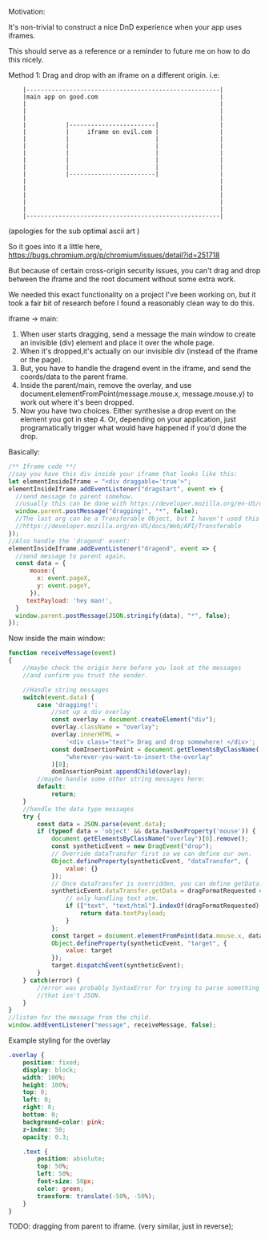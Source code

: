 Motivation:

It's non-trivial to construct a nice DnD experience when your app uses iframes.

This should serve as a reference or a reminder to future me on how to do this nicely.

Method 1: Drag and drop with an iframe on a different origin. i.e:

        |------------------------------------------------------|
        |main app on good.com                                  |
        |                                                      |
        |                                                      |
        |                                                      |
        |           |------------------------|                 |
        |           |     iframe on evil.com |                 |
        |           |                        |                 |
        |           |                        |                 |
        |           |                        |                 |
        |           |                        |                 |
        |           |                        |                 |
        |           |------------------------|                 |
        |                                                      |
        |                                                      |
        |                                                      |
        |                                                      |
        |                                                      |
        |------------------------------------------------------|

(apologies for the sub optimal ascii art )

So it goes into it a little here, https://bugs.chromium.org/p/chromium/issues/detail?id=251718

But because of certain cross-origin security issues, you can't drag and drop between the iframe
and the root document without some extra work.

We needed this exact functionality on a project I've been working on, but it took a fair bit of research
before I found a reasonably clean way to do this.

iframe -> main:

1. When user starts dragging, send a message the main window to create an invisible (div) element
   and place it over the whole page.
2. When it's dropped,it's actually on our invisible div (instead of the iframe or the page).
3. But, you have to handle the dragend event in the iframe, and send the coords/data to the parent frame.
4. Inside the parent/main, remove the overlay, and use document.elementFromPoint(message.mouse.x, message.mouse.y)
   to work out where it's been dropped.
5. Now you have two choices. Either synthesise a drop event on the element you got in step 4. Or,
   depending on your application, just programatically trigger what would have happened if you'd done the drop.

Basically:

```js
/** Iframe code **/
//say you have this div inside your iframe that looks like this:
let elementInsideIframe = "<div draggable='true'>";
elementInsideIframe.addEventListener("dragstart", event => {
  //send message to parent somehow.
  //usually this can be done with https://developer.mozilla.org/en-US/docs/Web/API/Window/postMessage
  window.parent.postMessage("dragging!", "*", false);
  //The last arg can be a Transferable Object, but I haven't used this before.
  //https://developer.mozilla.org/en-US/docs/Web/API/Transferable
});
//Also handle the 'dragend' event:
elementInsideIframe.addEventListener("dragend", event => {
  //send message to parent again.
  const data = {
      mouse:{
        x: event.pageX,
        y: event.pageY,
      }),
     textPayload: 'hey man!',
  }
  window.parent.postMessage(JSON.stringify(data), "*", false);
});
```

Now inside the main window:

```js
function receiveMessage(event)
{
    //maybe check the origin here before you look at the messages
    //and confirm you trust the sender.

    //Handle string messages
    switch(event.data) {
        case 'dragging!':
            //set up a div overlay
            const overlay = document.createElement("div");
            overlay.className = "overlay";
            overlay.innerHTML =
                '<div class="text"> Drag and drop somewhere! </div>';
            const domInsertionPoint = document.getElementsByClassName(
                "wherever-you-want-to-insert-the-overlay"
            )[0];
            domInsertionPoint.appendChild(overlay);
        //maybe handle some other string messages here:
        default:
            return;
    }
    //handle the data type messages
    try {
        const data = JSON.parse(event.data);
        if (typeof data = 'object' && data.hasOwnProperty('mouse')) {
            document.getElementsByClassName("overlay")[0].remove();
            const syntheticEvent = new DragEvent("drop");
            // Override dataTransfer first so we can define our own.
            Object.defineProperty(syntheticEvent, "dataTransfer", {
                value: {}
            });
            // Once dataTransfer is overridden, you can define getData.
            syntheticEvent.dataTransfer.getData = dragFormatRequested => {
                // only handling text atm.
                if (["text", "text/html"].indexOf(dragFormatRequested) > -1) {
                    return data.textPayload;
                }
            };
            const target = document.elementFromPoint(data.mouse.x, data.mouse.y)
            Object.defineProperty(syntheticEvent, "target", {
                value: target
            });
            target.dispatchEvent(syntheticEvent);
        }
    } catch(error) {
        //error was probably SyntaxError for trying to parse something
        //that isn't JSON.
    }
}
//listen for the message from the child.
window.addEventListener("message", receiveMessage, false);
```

Example styling for the overlay
```css
.overlay {
    position: fixed;
    display: block;
    width: 100%;
    height: 100%;
    top: 0;
    left: 0;
    right: 0;
    bottom: 0;
    background-color: pink;
    z-index: 50;
    opacity: 0.3;

    .text {
        position: absolute;
        top: 50%;
        left: 50%;
        font-size: 50px;
        color: green;
        transform: translate(-50%, -50%);
    }
}
```
TODO: dragging from parent to iframe. (very similar, just in reverse);

